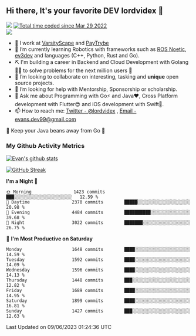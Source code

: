 ## Hi there, It's your favorite DEV lordvidex 👋
<img src="https://komarev.com/ghpvc/?username=lordvidex&label=Views&color=blue&style=plastic" /> <a href="https://wakatime.com/@0e56db35-d16b-410a-acc0-4085055304bf"><img src="https://wakatime.com/badge/user/0e56db35-d16b-410a-acc0-4085055304bf.svg" alt="Total time coded since Mar 29 2022" /></a>  
![](https://github-profile-trophy.vercel.app/?username=lordvidex)
- 🔭 I work at [VarsityScape](https://varsityscape.com) and [PayTrybe](https://www.paytrybe.com)
- 🌱 I’m currently learning Robotics with frameworks such as [ROS Noetic](ros.org), [ev3dev](www.ev3dev.org) and languages (C++, Python, Rust and Go).
- ⛏️ I'm building a career in Backend and Cloud Development with Golang 🧙🏼 to solve problems for the next million users 🤌
- 👯 I’m looking to collaborate on interesting, tasking and **unique** open source projects.
- 🤔 I’m looking for help with Mentorship, Sponsorship or scholarship.
- 💬 Ask me about Programming with Go⚡️ and Java❤️, Cross Platform development with Flutter😍 and iOS development with Swift🚀.
- 📫 How to reach me: [Twitter - @lordvidex](https://twitter.com/lordvidex) , [Email - evans.dev99@gmail.com](mailto:evans.dev99@gmail.com?body=Hello%20Evans,)
  
    
🎤 Keep your Java beans away from Go 🌚
  
  
### My Github Activity Metrics
<div>
<!-- <a href="https://github.com/lordvidex">
  <img src="https://github-readme-stats.vercel.app/api/top-langs/?username=lordvidex&theme=light" />
</a>    -->
<!-- [![Top Langs](https://github-readme-stats.vercel.app/api/top-langs/?username=lordvidex)](https://github.com/lordvidex/)  -->
<a href="https://github.com/lordvidex">
 <img src="https://github-readme-stats.vercel.app/api?username=lordvidex&show_icons=true&theme=light&line_height=27" alt="Evan's github stats"/>
</a>
</div>

[![GitHub Streak](https://github-readme-streak-stats.herokuapp.com?user=lordvidex&theme=github-dark&hide_border=true)](https://git.io/streak-stats)

<!--
  <a href="https://github.com/iampawan/FlutterExampleApps">
    <img align="center" src="https://github-readme-stats.vercel.app/api/pin/?username=iampawan&repo=FlutterExampleApps&theme=light" />

  </a>
  <a href="https://github.com/iampawan/VelocityX">
   <img align="center" src="https://github-readme-stats.vercel.app/api/pin/?username=iampawan&repo=VelocityX&theme=light" />
  </a>
-->
<!--START_SECTION:waka-->
**I'm a Night 🦉** 

```text
🌞 Morning                1423 commits        ███░░░░░░░░░░░░░░░░░░░░░░   12.59 % 
🌆 Daytime                2370 commits        █████░░░░░░░░░░░░░░░░░░░░   20.98 % 
🌃 Evening                4484 commits        ██████████░░░░░░░░░░░░░░░   39.68 % 
🌙 Night                  3022 commits        ███████░░░░░░░░░░░░░░░░░░   26.75 % 
```
📅 **I'm Most Productive on Saturday** 

```text
Monday                   1648 commits        ████░░░░░░░░░░░░░░░░░░░░░   14.59 % 
Tuesday                  1592 commits        ████░░░░░░░░░░░░░░░░░░░░░   14.09 % 
Wednesday                1596 commits        ████░░░░░░░░░░░░░░░░░░░░░   14.13 % 
Thursday                 1448 commits        ███░░░░░░░░░░░░░░░░░░░░░░   12.82 % 
Friday                   1689 commits        ████░░░░░░░░░░░░░░░░░░░░░   14.95 % 
Saturday                 1899 commits        ████░░░░░░░░░░░░░░░░░░░░░   16.81 % 
Sunday                   1427 commits        ███░░░░░░░░░░░░░░░░░░░░░░   12.63 % 
```



 Last Updated on 09/06/2023 01:24:36 UTC
<!--END_SECTION:waka-->
